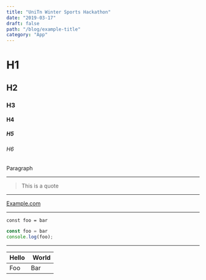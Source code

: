 ```yaml
---
title: "UniTn Winter Sports Hackathon"
date: "2019-03-17"
draft: false
path: "/blog/example-title"
category: "App"
---
```

# H1

## H2

### H3

#### H4

##### H5

###### H6

Paragraph

---

> This is a quote

---

[Example.com](example.com)

---

`const foo = bar`

```javascript
const foo = bar
console.log(foo);
```

---

| Hello | World |
|-------|------ |
| Foo   | Bar   |



